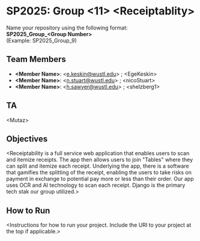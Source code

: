 # SP2025: Group &lt;11&gt; &lt;Receiptablity&gt;

Name your repository using the following format:  
**SP2025_Group_&lt;Group Number&gt;**  
(Example: SP2025_Group_9)

## Team Members
- **&lt;Member Name&gt;**: &lt;e.keskin@wustl.edu&gt; ; &lt;EgeKeskin&gt;
- **&lt;Member Name&gt;**: &lt;n.stuart@wustl.edu&gt; ; &lt;nicoStuart&gt;
- **&lt;Member Name&gt;**: &lt;h.sawyer@wustl.edu&gt; ; &lt;shelzberg1&gt;

## TA
&lt;Mutaz&gt;

## Objectives
&lt;Receiptability is a full service web application that enables users to scan and itemize receipts. The app then allows users to join "Tables" where they can split and itemize each receipt. Underlying the app, there is a software that gamifies the splitting of the receipt, enabling the users to take risks on payment in exchange to potential pay more or less than their order. Our app uses OCR and AI technology to scan each receipt. Django is the primary tech stak our group utilized.&gt;

## How to Run
&lt;Instructions for how to run your project. Include the URI to your project at the top if applicable.&gt;
